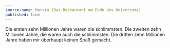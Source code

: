 ```yaml
---
source-name: Marvin (Das Restaurant am Ende des Universums)
published: true
---
```


<p>Die ersten zehn Millionen Jahre waren die schlimmsten. Die zweiten zehn Millionen Jahre, die waren auch die schlimmsten. Die dritten zehn Millionen Jahre haben mir überhaupt keinen Spaß gemacht.</p>


